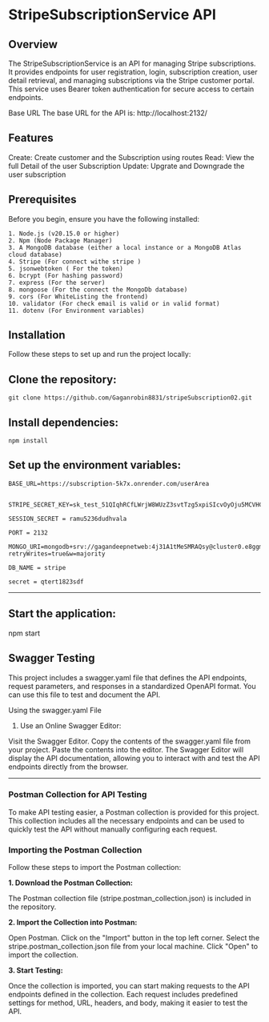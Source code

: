 # StripeSubscriptionService API


## Overview
The StripeSubscriptionService is an API for managing Stripe subscriptions. It provides endpoints for user registration, login, subscription creation, user detail retrieval, and managing subscriptions via the Stripe customer portal. This service uses Bearer token authentication for secure access to certain endpoints.

Base URL
The base URL for the API is:   http://localhost:2132/


## Features
Create: Create customer and the Subscription using routes
Read: View the full Detail of the user Subscription
Update: Upgrate and Downgrade the user subscription

## Prerequisites
Before you begin, ensure you have the following installed:
```
1. Node.js (v20.15.0 or higher)
2. Npm (Node Package Manager)
3. A MongoDB database (either a local instance or a MongoDB Atlas cloud database)
4. Stripe (For connect withe stripe )
5. jsonwebtoken ( For the token)
6. bcrypt (For hashing password)
7. express (For the server)
8. mongoose (For the connect the MongoDb database)
9. cors (For WhiteListing the frontend)
10. validator (For check email is valid or in valid format)
11. dotenv (For Environment variables)
```
## Installation
Follow these steps to set up and run the project locally:

## Clone the repository:
```
git clone https://github.com/Gaganrobin8831/stripeSubscription02.git
```
## Install dependencies:
```
npm install
```
## Set up the environment variables:
```
BASE_URL=https://subscription-5k7x.onrender.com/userArea


STRIPE_SECRET_KEY=sk_test_51QIqhRCfLWrjW8WUzZ3svtTzg5xpiSIcvOyOju5MCVHCfqXKQETzlVqqufJ24DNvYooXOwpdzTITukMghZzjgPvC001CB8aG2l

SESSION_SECRET = ramu5236dudhvala

PORT = 2132

MONGO_URI=mongodb+srv://gagandeepnetweb:4j31A1tMeSMRAQsy@cluster0.e8ggm.mongodb.net/stripe?retryWrites=true&w=majority

DB_NAME = stripe

secret = qtert1823sdf
```
------------------------------------------------------------------------------------------------------
## Start the application:
npm start


## Swagger Testing
This project includes a swagger.yaml file that defines the API endpoints, request parameters, and responses in a standardized OpenAPI format. You can use this file to test and document the API.

Using the swagger.yaml File
1. Use an Online Swagger Editor:

Visit the Swagger Editor.
Copy the contents of the swagger.yaml file from your project.
Paste the contents into the editor.
The Swagger Editor will display the API documentation, allowing you to interact with and test the API endpoints directly from the browser.


---
### Postman Collection for API Testing
To make API testing easier, a Postman collection is provided for this project. This collection includes all the necessary endpoints and can be used to quickly test the API without manually configuring each request.

### Importing the Postman Collection
Follow these steps to import the Postman collection:

**1. Download the Postman Collection:**

The Postman collection file (stripe.postman_collection.json) is included in the repository.

**2. Import the Collection into Postman:**

Open Postman.
Click on the "Import" button in the top left corner.
Select the stripe.postman_collection.json file from your local machine.
Click "Open" to import the collection.

**3. Start Testing:**

Once the collection is imported, you can start making requests to the API endpoints defined in the collection. Each request includes predefined settings for method, URL, headers, and body, making it easier to test the API.